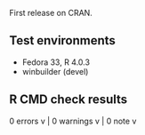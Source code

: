 First release on CRAN.

## Test environments
* Fedora 33, R 4.0.3
* winbuilder (devel)

## R CMD check results

0 errors v | 0 warnings v | 0 note v
